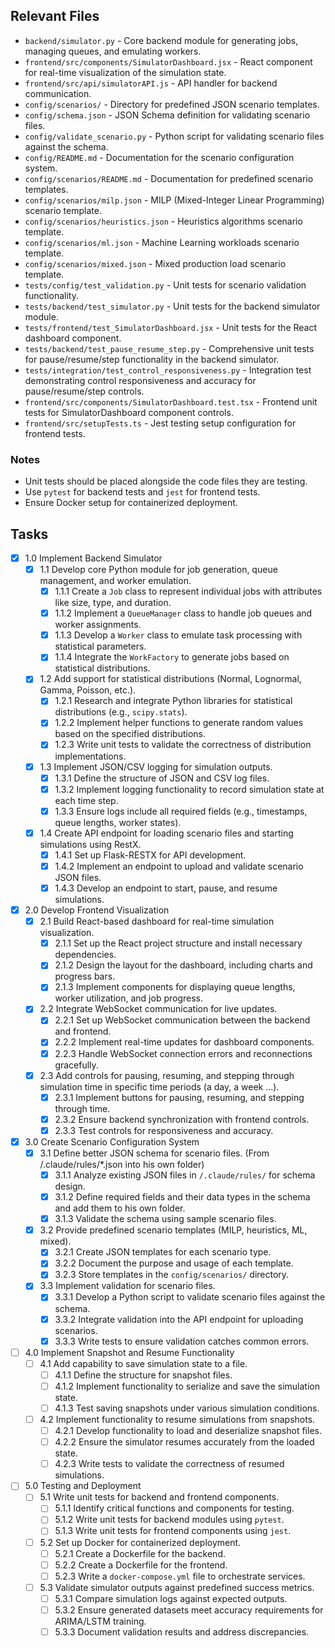 ## Relevant Files

- `backend/simulator.py` - Core backend module for generating jobs, managing queues, and emulating workers.
- `frontend/src/components/SimulatorDashboard.jsx` - React component for real-time visualization of the simulation state.
- `frontend/src/api/simulatorAPI.js` - API handler for backend communication.
- `config/scenarios/` - Directory for predefined JSON scenario templates.
- `config/schema.json` - JSON Schema definition for validating scenario files.
- `config/validate_scenario.py` - Python script for validating scenario files against the schema.
- `config/README.md` - Documentation for the scenario configuration system.
- `config/scenarios/README.md` - Documentation for predefined scenario templates.
- `config/scenarios/milp.json` - MILP (Mixed-Integer Linear Programming) scenario template.
- `config/scenarios/heuristics.json` - Heuristics algorithms scenario template.
- `config/scenarios/ml.json` - Machine Learning workloads scenario template.
- `config/scenarios/mixed.json` - Mixed production load scenario template.
- `tests/config/test_validation.py` - Unit tests for scenario validation functionality.
- `tests/backend/test_simulator.py` - Unit tests for the backend simulator module.
- `tests/frontend/test_SimulatorDashboard.jsx` - Unit tests for the React dashboard component.
- `tests/backend/test_pause_resume_step.py` - Comprehensive unit tests for pause/resume/step functionality in the backend simulator.
- `tests/integration/test_control_responsiveness.py` - Integration test demonstrating control responsiveness and accuracy for pause/resume/step controls.
- `frontend/src/components/SimulatorDashboard.test.tsx` - Frontend unit tests for SimulatorDashboard component controls.
- `frontend/src/setupTests.ts` - Jest testing setup configuration for frontend tests.

### Notes

- Unit tests should be placed alongside the code files they are testing.
- Use `pytest` for backend tests and `jest` for frontend tests.
- Ensure Docker setup for containerized deployment.

## Tasks

- [x] 1.0 Implement Backend Simulator
  - [x] 1.1 Develop core Python module for job generation, queue management, and worker emulation.
    - [x] 1.1.1 Create a `Job` class to represent individual jobs with attributes like size, type, and duration.
    - [x] 1.1.2 Implement a `QueueManager` class to handle job queues and worker assignments.
    - [x] 1.1.3 Develop a `Worker` class to emulate task processing with statistical parameters.
    - [x] 1.1.4 Integrate the `WorkFactory` to generate jobs based on statistical distributions.
  - [x] 1.2 Add support for statistical distributions (Normal, Lognormal, Gamma, Poisson, etc.).
    - [x] 1.2.1 Research and integrate Python libraries for statistical distributions (e.g., `scipy.stats`).
    - [x] 1.2.2 Implement helper functions to generate random values based on the specified distributions.
    - [x] 1.2.3 Write unit tests to validate the correctness of distribution implementations.
  - [x] 1.3 Implement JSON/CSV logging for simulation outputs.
    - [x] 1.3.1 Define the structure of JSON and CSV log files.
    - [x] 1.3.2 Implement logging functionality to record simulation state at each time step.
    - [x] 1.3.3 Ensure logs include all required fields (e.g., timestamps, queue lengths, worker states).
  - [x] 1.4 Create API endpoint for loading scenario files and starting simulations using RestX.
    - [x] 1.4.1 Set up Flask-RESTX for API development.
    - [x] 1.4.2 Implement an endpoint to upload and validate scenario JSON files.
    - [x] 1.4.3 Develop an endpoint to start, pause, and resume simulations.

- [x] 2.0 Develop Frontend Visualization
  - [x] 2.1 Build React-based dashboard for real-time simulation visualization.
    - [x] 2.1.1 Set up the React project structure and install necessary dependencies.
    - [x] 2.1.2 Design the layout for the dashboard, including charts and progress bars.
    - [x] 2.1.3 Implement components for displaying queue lengths, worker utilization, and job progress.
  - [x] 2.2 Integrate WebSocket communication for live updates.
    - [x] 2.2.1 Set up WebSocket communication between the backend and frontend.
    - [x] 2.2.2 Implement real-time updates for dashboard components.
    - [x] 2.2.3 Handle WebSocket connection errors and reconnections gracefully.
  - [x] 2.3 Add controls for pausing, resuming, and stepping through simulation time in specific time periods (a day, a week ...).
    - [x] 2.3.1 Implement buttons for pausing, resuming, and stepping through time.
    - [x] 2.3.2 Ensure backend synchronization with frontend controls.
    - [x] 2.3.3 Test controls for responsiveness and accuracy.

- [x] 3.0 Create Scenario Configuration System
  - [x] 3.1 Define better JSON schema for scenario files. (From /.claude/rules/*.json into his own folder)
    - [x] 3.1.1 Analyze existing JSON files in `/.claude/rules/` for schema design.
    - [x] 3.1.2 Define required fields and their data types in the schema and add them to his own folder.
    - [x] 3.1.3 Validate the schema using sample scenario files.
  - [x] 3.2 Provide predefined scenario templates (MILP, heuristics, ML, mixed).
    - [x] 3.2.1 Create JSON templates for each scenario type.
    - [x] 3.2.2 Document the purpose and usage of each template.
    - [x] 3.2.3 Store templates in the `config/scenarios/` directory.
  - [x] 3.3 Implement validation for scenario files.
    - [x] 3.3.1 Develop a Python script to validate scenario files against the schema.
    - [x] 3.3.2 Integrate validation into the API endpoint for uploading scenarios.
    - [x] 3.3.3 Write tests to ensure validation catches common errors.

- [ ] 4.0 Implement Snapshot and Resume Functionality
  - [ ] 4.1 Add capability to save simulation state to a file.
    - [ ] 4.1.1 Define the structure for snapshot files.
    - [ ] 4.1.2 Implement functionality to serialize and save the simulation state.
    - [ ] 4.1.3 Test saving snapshots under various simulation conditions.
  - [ ] 4.2 Implement functionality to resume simulations from snapshots.
    - [ ] 4.2.1 Develop functionality to load and deserialize snapshot files.
    - [ ] 4.2.2 Ensure the simulator resumes accurately from the loaded state.
    - [ ] 4.2.3 Write tests to validate the correctness of resumed simulations.

- [ ] 5.0 Testing and Deployment
  - [ ] 5.1 Write unit tests for backend and frontend components.
    - [ ] 5.1.1 Identify critical functions and components for testing.
    - [ ] 5.1.2 Write unit tests for backend modules using `pytest`.
    - [ ] 5.1.3 Write unit tests for frontend components using `jest`.
  - [ ] 5.2 Set up Docker for containerized deployment.
    - [ ] 5.2.1 Create a Dockerfile for the backend.
    - [ ] 5.2.2 Create a Dockerfile for the frontend.
    - [ ] 5.2.3 Write a `docker-compose.yml` file to orchestrate services.
  - [ ] 5.3 Validate simulator outputs against predefined success metrics.
    - [ ] 5.3.1 Compare simulation logs against expected outputs.
    - [ ] 5.3.2 Ensure generated datasets meet accuracy requirements for ARIMA/LSTM training.
    - [ ] 5.3.3 Document validation results and address discrepancies.